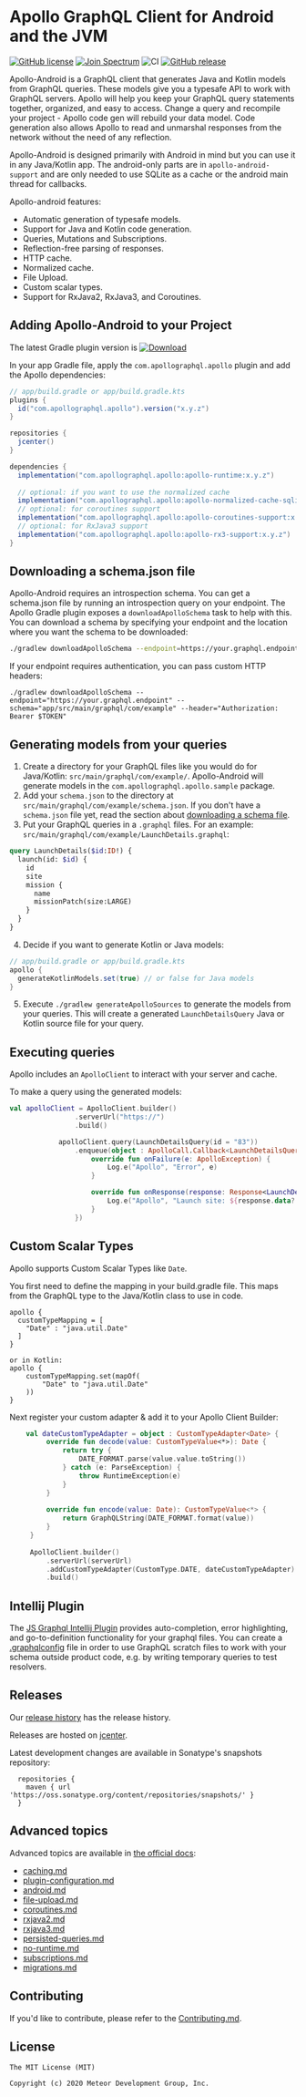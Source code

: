 
# Apollo GraphQL Client for Android and the JVM

[![GitHub license](https://img.shields.io/badge/license-MIT-lightgrey.svg?maxAge=2592000)](https://raw.githubusercontent.com/apollographql/apollo-android/master/LICENSE) [![Join Spectrum](https://img.shields.io/badge/spectrum-join-orange)](https://spectrum.chat/apollo/apollo-android)
![CI](https://github.com/apollographql/apollo-android/workflows/CI/badge.svg)
[![GitHub release](https://img.shields.io/github/release/apollographql/apollo-android.svg)](https://github.com/apollographql/apollo-android/releases/latest)

Apollo-Android is a GraphQL client that generates Java and Kotlin models from GraphQL queries. These models give you a typesafe API to work with GraphQL servers.  Apollo will help you keep your GraphQL query statements together, organized, and easy to access. Change a query and recompile your project - Apollo code gen will rebuild your data model.  Code generation also allows Apollo to read and unmarshal responses from the network without the need of any reflection.

Apollo-Android is designed primarily with Android in mind but you can use it in any Java/Kotlin app. The android-only parts are in `apollo-android-support` and are only needed to use SQLite as a cache or the android main thread for callbacks.

Apollo-android features:

* Automatic generation of typesafe models.
* Support for Java and Kotlin code generation.
* Queries, Mutations and Subscriptions.
* Reflection-free parsing of responses.
* HTTP cache.
* Normalized cache.
* File Upload.
* Custom scalar types.
* Support for RxJava2, RxJava3, and Coroutines.

## Adding Apollo-Android to your Project

The latest Gradle plugin version is [ ![Download](https://api.bintray.com/packages/apollographql/android/apollo/images/download.svg) ](https://bintray.com/apollographql/android/apollo-gradle-plugin/_latestVersion)

In your app Gradle file, apply the `com.apollographql.apollo` plugin and add the Apollo dependencies:

```groovy
// app/build.gradle or app/build.gradle.kts
plugins {
  id("com.apollographql.apollo").version("x.y.z")
}

repositories {
  jcenter()
}

dependencies {
  implementation("com.apollographql.apollo:apollo-runtime:x.y.z")
  
  // optional: if you want to use the normalized cache
  implementation("com.apollographql.apollo:apollo-normalized-cache-sqlite:x.y.z")
  // optional: for coroutines support
  implementation("com.apollographql.apollo:apollo-coroutines-support:x.y.z")
  // optional: for RxJava3 support  
  implementation("com.apollographql.apollo:apollo-rx3-support:x.y.z")
}
```

## Downloading a schema.json file

Apollo-Android requires an introspection schema. You can get a schema.json file by running an introspection query on your endpoint. The Apollo Gradle plugin exposes a `downloadApolloSchema` task to help with this. You can download a schema by specifying your endpoint and the location where you want the schema to be downloaded:

```bash
./gradlew downloadApolloSchema --endpoint=https://your.graphql.endpoint --schema=app/src/main/graphql/com/example/schema.json
```

If your endpoint requires authentication, you can pass custom HTTP headers:

```
./gradlew downloadApolloSchema --endpoint="https://your.graphql.endpoint" --schema="app/src/main/graphql/com/example" --header="Authorization: Bearer $TOKEN"
```

## Generating models from your queries

1) Create a directory for your GraphQL files like you would do for Java/Kotlin: `src/main/graphql/com/example/`. Apollo-Android will generate models in the `com.apollographql.apollo.sample` package.
2) Add your `schema.json` to the directory at `src/main/graphql/com/example/schema.json`. If you don't have a `schema.json` file yet, read the section about [downloading a schema file](#downloading-a-schemajson-file). 
3) Put your GraphQL queries in a `.graphql` files. For an example: `src/main/graphql/com/example/LaunchDetails.graphql`: 

```graphql
query LaunchDetails($id:ID!) {
  launch(id: $id) {
    id
    site
    mission {
      name
      missionPatch(size:LARGE)
    }
  }
}
```

4) Decide if you want to generate Kotlin or Java models:

```groovy
// app/build.gradle or app/build.gradle.kts
apollo {
  generateKotlinModels.set(true) // or false for Java models
}
```

5) Execute `./gradlew generateApolloSources` to generate the models from your queries. This will create a generated `LaunchDetailsQuery` Java or Kotlin source file for your query.

## Executing queries

Apollo includes an `ApolloClient` to interact with your server and cache.

To make a query using the generated models:

```kotlin
val apolloClient = ApolloClient.builder()
                .serverUrl("https://")
                .build()

            apolloClient.query(LaunchDetailsQuery(id = "83"))
                .enqueue(object : ApolloCall.Callback<LaunchDetailsQuery.Data>() {
                    override fun onFailure(e: ApolloException) {
                        Log.e("Apollo", "Error", e)
                    }

                    override fun onResponse(response: Response<LaunchDetailsQuery.Data>) {
                        Log.e("Apollo", "Launch site: ${response.data?.launch?.site}")
                    }
                })
```

## Custom Scalar Types

Apollo supports Custom Scalar Types like `Date`.

You first need to define the mapping in your build.gradle file. This maps from the GraphQL type to the Java/Kotlin class to use in code.

```
apollo {
  customTypeMapping = [
    "Date" : "java.util.Date"
  ]
}

or in Kotlin:
apollo {
    customTypeMapping.set(mapOf(
        "Date" to "java.util.Date"
    ))
}
```

Next register your custom adapter & add it to your Apollo Client Builder:

```kotlin
    val dateCustomTypeAdapter = object : CustomTypeAdapter<Date> {
         override fun decode(value: CustomTypeValue<*>): Date {
             return try {
                 DATE_FORMAT.parse(value.value.toString())
             } catch (e: ParseException) {
                 throw RuntimeException(e)
             }
         }
    
         override fun encode(value: Date): CustomTypeValue<*> {
             return GraphQLString(DATE_FORMAT.format(value))
         }
     }
    
     ApolloClient.builder()
         .serverUrl(serverUrl)
         .addCustomTypeAdapter(CustomType.DATE, dateCustomTypeAdapter)
         .build()
```

## Intellij Plugin

The [JS Graphql Intellij Plugin](https://jimkyndemeyer.github.io/js-graphql-intellij-plugin/) provides auto-completion, error highlighting, and go-to-definition functionality for your graphql files. You can create a [.graphqlconfig](https://jimkyndemeyer.github.io/js-graphql-intellij-plugin/docs/developer-guide#working-with-graphql-endpoints-and-scratch-files) file in order to use GraphQL scratch files to work with your schema outside product code, e.g. by writing temporary queries to test resolvers.

## Releases

Our [release history](https://github.com/apollographql/apollo-android/releases) has the release history. 

Releases are hosted on [jcenter](https://jcenter.bintray.com/com/apollographql/apollo/).

Latest development changes are available in Sonatype's snapshots repository:

```
  repositories {
    maven { url 'https://oss.sonatype.org/content/repositories/snapshots/' }
  }
```

## Advanced topics

Advanced topics are available in [the official docs](https://www.apollographql.com/docs/android/):

* [caching.md](https://www.apollographql.com/docs/android/essentials/caching/)  
* [plugin-configuration.md](https://www.apollographql.com/docs/android/essentials/plugin-configuration/) 
* [android.md](https://www.apollographql.com/docs/android/advanced/android/) 
* [file-upload.md](https://www.apollographql.com/docs/android/advanced/file-upload/)
* [coroutines.md](https://www.apollographql.com/docs/android/advanced/coroutines/) 
* [rxjava2.md](https://www.apollographql.com/docs/android/advanced/rxjava2/)
* [rxjava3.md](https://www.apollographql.com/docs/android/advanced/rxjava3/)
* [persisted-queries.md](https://www.apollographql.com/docs/android/advanced/persisted-queries/)
* [no-runtime.md](https://www.apollographql.com/docs/android/advanced/no-runtime/) 
* [subscriptions.md](https://www.apollographql.com/docs/android/advanced/subscriptions/)
* [migrations.md](https://www.apollographql.com/docs/android/essentials/migration/)

## Contributing

If you'd like to contribute, please refer to the [Contributing.md](https://github.com/apollographql/apollo-android/blob/master/Contributing.md).

## License

```
The MIT License (MIT)

Copyright (c) 2020 Meteor Development Group, Inc.
```
